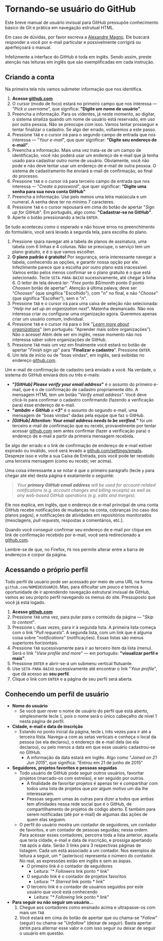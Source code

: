 # Tornando-se usuário do GitHub

Este breve manual de usuário invisual para GitHub pressupõe conhecimento básico de Git e prática em navegação estrutual HTML.

Em caso de dúvidas, por favor escreva a [Alexandre Magno](mailto:alexandre.mbm@gmail.com). Ele buscará responder a você por e-mail particular e possivelmente corrigirá ou aperfeiçoará o manual.

Infelizmente a interface do GitHub é toda em inglês. Sendo assim, preste atenção nas leituras em inglês que são exemplificadas em cada instrução.

## Criando a conta

Na primeira tela nós vamos submeter informação que nos identifica.

1. **Acesse [github.com]**
1. O cursor (modo de foco) estará no primeiro campo que nos interessa — "_Pick a username_", que significa: **"Digite um nome de usuário"**.
1. Preencha a informação. Para os videntes, já neste momento, ao digitar, o sistema sinaliza quando um nome de usuário está reservado, em uso por outra pessoa. Não se preocupe com isso. Vamos tentar prosseguir e tentar finalizar o cadastro. Se algo der errado, voltaremos a este passo.
1. Pressione `TAB` e o cursor irá para o segundo campo de entrada que nos interessa — "_Your e-mail_", que quer significar: **"Digite seu endereço de e-mail"**.
1. Preencha a informação. Mais uma vez trata-se de um campo de identificação, você não poderá usar um endereço de e-mail que já tenha usado para cadastrar outro nome de usuário. Obviamente, você não pode e não deve tentar usar um endereço de e-mail de outra pessoa. O sistema de cadastramento lhe enviará e-mail de confirmação, ao final do processo.
1. Pressione `TAB`  e o cursor irá para terceiro campo de entrada que nos interessa — "_Create a password_", que quer significar: **"Digite uma senha para sua nova conta GitHub"**
1. Preencha a informação. Use pelo menos uma letra maiúscula e um numeral. A senha deve ter no mínimo 7 caracteres.
1. Pressione `TAB` e o cursor repousará em cima do botão de apertar "_Sign up for GitHub_". Em português, algo como: **"Cadastrar-se no GitHub"**.
1. Aperte o botão pressionando a tecla `ENTER`.

Se tudo aconteceu como o esperado e não houve erros no preenchimento do formulário, você será levado à segunda tela, para escolha do plano.

1. Pressione `t`para navegar até a tabela de planos de assinatura, uma tabela com 6 linhas e 4 colunas. Não se preocupe, o serviço tem um plano gratuito, e é o que vamos escolher.
1. **O plano padrão é gratuito!** Por segurança, seria interessante navegar a tabela, conhecendo as opções, e garantir nossa opção por ele. Infezlimente parece que a escolha por outro plano está inacessível. Vamos então pelos menos confirmar se o plano gratuito é o que está selecionado. Tecle `SETA-PARA-BAIXO` sucessivamente, até chegar à linha 6. O leitor de tela deverá ler: "_Free_ ponto _$0/month_ ponto _0_ ponto _Choosen_ botão de apertar". Atenção à última palava; deve ser "_Choosen_" (que singifica "Escolhido"), com "_n_" no final, e não "_Choose_" (que significa "Escolher"), sem o "_n_".
1. Pressione `TAB` e o cursor irá para uma caixa de seleção não selecionada: "_Help me set up an organization next_". Matenha desmarcado. Não nos interessa criar ou configurar uma organização agora. Queremos apenas criar um usuário comum, individual.
1. Pressione `TAB` e o cursor irá para o link "_[Learn more about organizations](https://help.github.com/categories/2/articles)_" (em português: "Aprender mais sobre organizações"). Não o acesse! Além dele ser em inglês, nesse momento não nos interessa saber sobre organizações de GitHub.
1. Pressione `TAB` mais um vez em finalmente você estará no botão de apertar "_Finish sign up_" para "**Finalizar o cadastro**". Pressione `ENTER`.
1. Um tela de início ou de "boas vindas", em inglês, será exibidas no endereço [github.com].

Um e-mail de confirmação de cadastro será enviado a você. Na verdade, o sistema do GitHub enviará dois ou três e-mails:

- **"_[GitHub] Please verify your email address_"** é o assunto do primeiro e-mail, que é o de confirmação de cadastro propriamente dito. A mensagem HTML tem um botão "_Verify email address_". Você deve clicá-lo para confirmar o cadastro confirmando (fazendo a verificação para) esse endereço de e-mail.
- **"_ambdm + GitHub = <3_"** é o assunto do segundo e-mail, uma mensagem de "boas vindas" dadas pela equipe que faz o GitHub.
- **_[GitHub] Attention: Your email address needs to be verified._"** foi um terceiro e-mail de confirmação que eu recebi, provavelmente por tentar acessar  [github.com] sem antes confirmar (fazer a verificação para) o endereço de e-mail a partir da primeira mensagem recebida.

Se algo der errado e o link de confirmação de endereço de e-mail estiver expirado ou inválido, você será levado a [github.com/settings/emails](https://github.com/settings/emails). Despreze isso e volte a sua Caixa de Entrada, pois você pode ter recebido uma terceira mensagem (como eu recebi; ver acima).

Uma coisa interessante a se notar é que o primeiro parágrafo (tecle `p` para chegar até ele) desta página é exatamente o seguinte:

> _Your **primary GitHub email address** will be used for account-related notifications (e.g. account changes and billing receipts) as well as any web-based GitHub operations (e.g. edits and merges)._

Ele nos explica, em inglês, que o endereço de e-mail principal de uma conta GitHub recebe notificações de mudanças na conta, cobranças (no caso dos planos pagos), e notificações de atividades em repositórios monitorados (mesclagens, _pull requests_, respostas a comentários, etc.).

Quando você conseguir confirmar seu endereço de e-mail por clique em link de confirmação recebido por e-mail, você será redirecionado a [github.com].

Lembre-se de que, no Firefox, `F6` nos permite alterar entre a barra de endereços e corpor da página.

<!-- TODO: seção "## Login" -->

## Acessando o próprio perfil

Todo perfil de usuário pode ser acessado por meio de uma URL na forma `github.com/NOMEDEUSUARIO`. Mas, para dificultar um pouco e termos a oportunidade de ir aprendendo navegação estrutural invisual de GitHub, vamos ao seu próprio perfil navegando os menus do site. Pressuposto que você já está logado.

1. **Acesse [github.com]**
1. Pressione `TAB` uma vez, para pular para o conteúdo da página — "_Skip to content_".
1. Pressione `L` duas vezes, para ir à segunda lista. A primeira lista começa com o link "_Pull requests_". A segunda lista, com um link que é alguma coisa sobre "_notifications_" (notificações). Essas listas são menus superiores horizontais.
1. Pressione `TAB` sucessivamente para ir ao terceiro item da lista (menu). Será o link "_View profile and more_" — em português: **"visualizar perfil e mais"**.
1. Pressione `ENTER` e abrir-se-á um submenu vertical flutuante.
1. Use `SETA-PARA-BAIXO` sucessivamente até encontrar o link "_Your profile_", que dá acesso ao **seu perfil**.
1. Clique o link com `ENTER` e a página de seu perfil será aberta.

## Conhecendo um perfil de usuário

- **Nome do usuário**
	- Se você quer rever o nome de usuário do perfil que está aberto, simplesmente tecle `1`, pois o nome será o único cabeçalho de nível 1 nesta página de perfil.
- **Cidade, e-mail e data de inscrição**
	- Estando no ponto inicial da página, tecle `L` três vezes para ir até a terceira lilsta. Navega-a com as setas verticais e conheça o local da pessoa (se ela declarou), o endereço de e-mail dela (se ela declarou), ou pelo menos a data em que esse usuário cadastrou-se no GItHub.
		- A informação da data estará em inglês. Algo como "_Joined on 21 Jun 2015_", que significa: "Entrou em 21 de junho de 2015"
- **Seguidores, projetos favoritos e pessoas seguidas**
	- Todo usuário de GitHub pode seguir outros usuários, favoritar projetos (marcado-os com estrelas), e ser seguido por outros.
		- A finalidade de favoritar projetos é apenas ter e compartihar com todos uma lista de projetos que por algum motivo um dia lhe interessaram.
		- Pessoas seguem umas às outras para dizer a todos que ambas tem afinidades nessa rede social que é o GitHub, de compartilhamento de projetos de código aberto. E também para serem notificadas (até por e-mail) de algumas das ações de quem elas seguem.
    - O perfil do usuário mostra um contador de seguidores, um contador de favoritos, e um contador de pessoas seguidas; nessa ordem. Para acessar esses contadores, percorra toda a lista anterior, aquela que teria cidade, e-mail e data de inscrição, e prossiga apertando `TAB` após a data. Serão 3 links para 3 respectivas páginas de listagem. Cada um está associado a um contador. Nos exemplos de leitura a seguir, um \* (asterisco) representa o número do contador. No real, as expressões estão em inglês e sem as áspas.
        - O primeiro link é o contador de seguidores
            - Leitura: "\* _Followers_ link ponto \* link"
        - O segundo link é o contador de projetos favoritos
            - Leitura: "\* _Starred_ link ponto \* link"
        - O terceiro link é o contador de usuários seguidos por este usuário que você está conhecendo
            - Leitura: "\* _Following_ link ponto \* link"
- **Para seguir ou não seguir um usuário...**
    1. Chegue aos contadores como ensinado acima e ultrapasse-os com mais um `TAB`
    2. Você estará em cima do botão de apertar que ou chama-se "_Follow_" (seguir) ou chama-se "_Unfollow_" (deixar de seguir). Basta apertar `ENTER` para alternar esse valor e com isso seguir ou deixar de seguir o usuário em questão.

<!-- TODO: bloquear usuário ou reportar abuso -->
<!-- TODO: navegação básica em repositórios, com opção de favoritar -->
<!-- TODO: busca por repositórios -->
<!-- TODO: assinatura de feed de atividades do usuário -->

[github.com]: http://github.com
